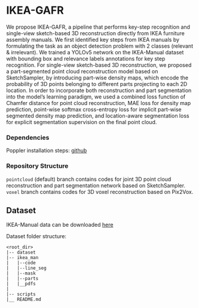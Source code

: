 # IKEA-GAFR

We propose IKEA-GAFR, a pipeline that performs key-step recognition and single-view sketch-based 3D reconstruction directly from IKEA furniture assembly manuals. We first identified key steps from IKEA manuals by formulating the task as an object detection problem with 2 classes (relevant & irrelevant). We trained a YOLOv5 network on the IKEA-Manual dataset with bounding box and relevance labels annotations for key step recognition. For single-view sketch-based 3D reconstruction, we proposed a part-segmented point cloud reconstruction model based on SketchSampler, by introducing part-wise density maps, which encode the probability of 3D points belonging to different parts projecting to each 2D location. In order to incorporate both reconstruction and part segmentation into the model’s learning paradigm, we used a combined loss function of Chamfer distance for point cloud reconstruction, MAE loss for density map prediction, point-wise softmax cross-entropy loss for implicit part-wise segmented density map prediction, and location-aware segmentation loss for explicit segmentation supervision on the final point cloud.

### Dependencies
Poppler installation steps: [github](https://github.com/Belval/pdf2image)

### Repository Structure
`pointcloud` (default) branch contains codes for joint 3D point cloud reconstruction and part segmentation network based on SketchSampler. `voxel` branch contains codes for 3D voxel reconstruction based on Pix2Vox.

## Dataset

IKEA-Manual data can be downloaded [here](https://download.cs.stanford.edu/viscam/ikea_manual/dataset.zip)

Dataset folder structure:
```
<root_dir>
|-- dataset
|-- ikea_man
|   |--code
|   |--line_seg
|   |--mask
|   |--parts
|   |__pdfs
|
|-- scripts
|__ README.md
```


